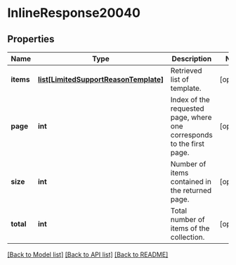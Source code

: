 # InlineResponse20040

## Properties
Name | Type | Description | Notes
------------ | ------------- | ------------- | -------------
**items** | [**list[LimitedSupportReasonTemplate]**](LimitedSupportReasonTemplate.md) | Retrieved list of template. | [optional] 
**page** | **int** | Index of the requested page, where one corresponds to the first page. | [optional] 
**size** | **int** | Number of items contained in the returned page. | [optional] 
**total** | **int** | Total number of items of the collection. | [optional] 

[[Back to Model list]](../README.md#documentation-for-models) [[Back to API list]](../README.md#documentation-for-api-endpoints) [[Back to README]](../README.md)


